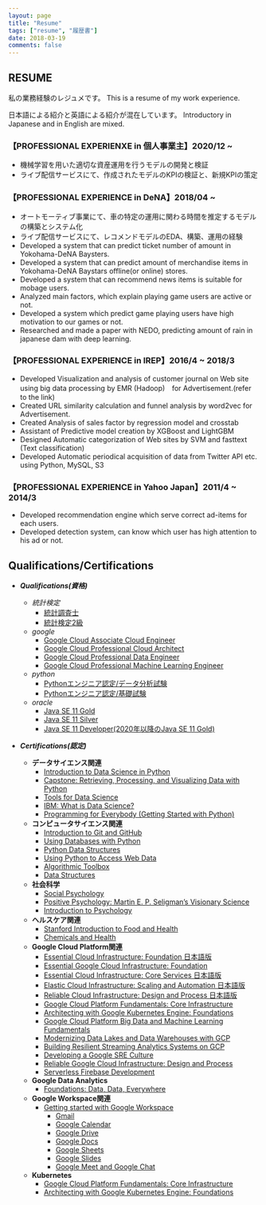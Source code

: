 ```yaml
---
layout: page
title: "Resume"
tags: ["resume", "履歴書"]
date: 2018-03-19
comments: false
---
```


## RESUME
私の業務経験のレジュメです。
This is a resume of my work experience. 

日本語による紹介と英語による紹介が混在しています。
Introductory in Japanese and in English are mixed.


### 【PROFESSIONAL EXPERIENXE in 個人事業主】2020/12 ~
 - 機械学習を用いた適切な資産運用を行うモデルの開発と検証
 - ライブ配信サービスにて、作成されたモデルのKPIの検証と、新規KPIの策定

### 【PROFESSIONAL EXPERIENCE in DeNA】2018/04 ~
 - オートモーティブ事業にて、車の特定の運用に関わる時間を推定するモデルの構築とシステム化
 - ライブ配信サービスにて、レコメンドモデルのEDA、構築、運用の経験
 - Developed a system that can predict ticket number of amount in Yokohama-DeNA Baysters.
 - Developed a system that can predict amount of merchandise items in Yokohama-DeNA Baystars offline(or online) stores.
 - Developed a system that can recommend news items is suitable for mobage users.
 - Analyzed main factors, which explain playing game users are active or not. 
 - Developed a system which predict game playing users have high motivation to our games or not.
 - Researched and made a paper with NEDO, predicting amount of rain in japanese dam with deep learning.
 
 
### 【PROFESSIONAL EXPERIENCE in IREP】2016/4 ~ 2018/3
 - Developed Visualization and analysis of customer journal on Web site using big data processing by EMR (Hadoop)　for Advertisement.(refer to the link)
 - Created URL similarity calculation and funnel analysis by word2vec for Advertisement.
 - Created Analysis of sales factor by regression model and crosstab
 - Assistant of Predictive model creation by XGBoost and LightGBM
 - Designed Automatic categorization of Web sites by SVM and fasttext (Text classification)
 - Developed Automatic periodical acquisition of data from Twitter API etc. using Python, MySQL, S3


### 【PROFESSIONAL EXPERIENCE in Yahoo Japan】2011/4 ~ 2014/3
 - Developed recommendation engine which serve correct ad-items for each users.
 - Developed detection system, can know which user has high attention to his ad or not.


## Qualifications/Certifications
 - ***Qualifications(資格)***
   - *統計検定*
	 - [統計調査士](https://user-images.githubusercontent.com/4949982/103746695-d5ce5700-5044-11eb-95ae-a715b790a189.png)
	 - [統計検定2級](https://user-images.githubusercontent.com/4949982/102600946-d4ef8700-4162-11eb-8607-c3f31d475afc.png)
   - *google*
	 - [Google Cloud Associate Cloud Engineer](https://user-images.githubusercontent.com/4949982/111018235-0a6ede00-83fb-11eb-9081-a8bb654f5e21.png)
	 - [Google Cloud Professional Cloud Architect](https://user-images.githubusercontent.com/4949982/113481264-7bbe2000-94d3-11eb-8d9d-5d2c9d403f2f.png)
	 - [Google Cloud Professional Data Engineer](https://user-images.githubusercontent.com/4949982/111860752-0c9de300-898d-11eb-8bca-aa3f1713a1ab.png)
	 - [Google Cloud Professional Machine Learning Engineer](https://user-images.githubusercontent.com/4949982/113427171-8ca55d80-940f-11eb-8ecb-8c6048bffee5.png)
   - *python*
	 - [Pythonエンジニア認定/データ分析試験](https://user-images.githubusercontent.com/4949982/102969927-edccb380-4539-11eb-80c4-ae1f92a84267.png)
	 - [Pythonエンジニア認定/基礎試験](https://user-images.githubusercontent.com/4949982/102303112-d1f76980-3f9d-11eb-923b-cb90165f8ef7.png) 
   - *oracle*
	 - [Java SE 11 Gold](https://user-images.githubusercontent.com/4949982/115006787-38f14480-9ee4-11eb-89be-6b6153afe926.png)
	 - [Java SE 11 Silver](https://user-images.githubusercontent.com/4949982/115006761-32fb6380-9ee4-11eb-958e-76be3f7bd040.png)
	 - [Java SE 11 Developer(2020年以降のJava SE 11 Gold)](https://user-images.githubusercontent.com/4949982/115006773-368eea80-9ee4-11eb-8268-d08e12ac9278.png)

 - ***Certifications(認定)***
   - **データサイエンス関連**
	 - [Introduction to Data Science in Python](https://www.coursera.org/account/accomplishments/certificate/5L7UVY6P68ZL)
	 - [Capstone: Retrieving, Processing, and Visualizing Data with Python](https://www.coursera.org/account/accomplishments/certificate/YPBT5C8TZMNZ)
	 - [Tools for Data Science](https://www.coursera.org/account/accomplishments/certificate/7Z9QFPPHYTE8)
	 - [IBM: What is Data Science?](https://www.coursera.org/account/accomplishments/certificate/KRRWG539W8QD)
	 - [Programming for Everybody (Getting Started with Python)](https://www.coursera.org/account/accomplishments/certificate/CUNWREBBDWUC)
   - **コンピュータサイエンス関連**
	 - [Introduction to Git and GitHub](https://coursera.org/share/66680577ccfa2699e9399478009f5109)
	 - [Using Databases with Python](https://coursera.org/share/18c22b39a4f4c93e6ba1a291b4d8e692)
	 - [Python Data Structures](https://coursera.org/share/0ff202d0e263ca3a3065410d13e41416)
	 - [Using Python to Access Web Data](https://coursera.org/share/99a7e98f8398efbb97ab28d2467e3214)
	 - [Algorithmic Toolbox](https://coursera.org/share/d28462e41bfd56aa67644a9196403566)
	 - [Data Structures](https://coursera.org/share/84c55390f39e963ec818e776723a28bc)
   - **社会科学**
	 - [Social Psychology](https://coursera.org/share/258278334c9e41e3f572c74400e6a7ad)
	 - [Positive Psychology: Martin E. P. Seligman’s Visionary Science](https://coursera.org/share/c0d51e9485e6d03af8a2f8ea76c56aa4)
	 - [Introduction to Psychology](https://coursera.org/share/7a8806715150fba87f7b3f8b2769cdc8)
   - **ヘルスケア関連**
	 - [Stanford Introduction to Food and Health](https://coursera.org/share/cfa4cb7dd4ec085f58dae746e4b9c855)
	 - [Chemicals and Health](https://coursera.org/share/222c6409ef5b8c511de204535417b26e)
   - **Google Cloud Platform関連**
	 - [Essential Cloud Infrastructure: Foundation 日本語版](https://coursera.org/share/bd9a57831323511d7e657e37f6f4f5de)
	 - [Essential Google Cloud Infrastructure: Foundation](https://coursera.org/share/1c16138ca5dbcc3834ac238919f70b3a)
	 - [Essential Cloud Infrastructure: Core Services 日本語版](https://coursera.org/share/c4c5594b6866c68b80dcf9baa1ae74b1)
	 - [Elastic Cloud Infrastructure: Scaling and Automation 日本語版](https://coursera.org/share/c30d73bf7acaa3cbae0c9a57db7eb075)
	 - [Reliable Cloud Infrastructure: Design and Process 日本語版](https://coursera.org/share/f1ba40b5fe9f0e9782cead8125417844)
	 - [Google Cloud Platform Fundamentals: Core Infrastructure](https://coursera.org/share/eff844a4994641d63812d1acbb2c52c1)
	 - [Architecting with Google Kubernetes Engine: Foundations](https://coursera.org/share/60bf792250f7870764417829ec13af05)
	 - [Google Cloud Platform Big Data and Machine Learning Fundamentals](https://coursera.org/share/0c8c5e6b871101fefc3c9030786f3526)
	 - [Modernizing Data Lakes and Data Warehouses with GCP](https://coursera.org/share/9671560dab2c4ee38e7aca2a1c9c9b4d)
	 - [Building Resilient Streaming Analytics Systems on GCP](https://coursera.org/share/338990e47e472edd925afb13b9980477)
	 - [Developing a Google SRE Culture](https://coursera.org/share/cc33a23681f76a50aaa224fa9beb9b0a) 
	 - [Reliable Google Cloud Infrastructure: Design and Process](https://coursera.org/share/001b5634dbc2ee6382e8c07df0c37505)
	 - [Serverless Firebase Development](https://www.linkedin.com/posts/gimpei-kobayashi-208bba2a_serverless-firebase-development-activity-6788833955950010368-lnko)
   - **Google Data Analytics**
	 - [Foundations: Data, Data, Everywhere](https://coursera.org/share/7b708b3aca16db14ac4177ee2e34d6ee)
   - **Google Workspace関連**
	 - [Getting started with Google Workspace](https://coursera.org/share/602a4a6938465a740c20cc015a6b2dca)
	   - [Gmail](https://coursera.org/share/968e8633be8156ef6a77ca8eb2ebdf04)
	   - [Google Calendar](https://coursera.org/share/751dc1fcd51a69a1eb089150cd6c1692)
	   - [Google Drive](https://coursera.org/share/51eb8763d3f098793080429a7dee93a2)
	   - [Google Docs](https://coursera.org/share/4fb728a62201429aec4931b51935a6d9)
	   - [Google Sheets](https://coursera.org/share/96e906279d73e08bce758831ccc0f561)
	   - [Google Slides](https://coursera.org/share/ccab992ebaf962c9b2106a8ea8d3a96d)
	   - [Google Meet and Google Chat](https://coursera.org/share/c2bcd6b322408dfcb5e217db0c74fa37)
   - **Kubernetes**
	 - [Google Cloud Platform Fundamentals: Core Infrastructure](https://coursera.org/share/0d0cc0fe6510a40f7552016546667c9b)
	 - [Architecting with Google Kubernetes Engine: Foundations](https://coursera.org/share/2b4b13b27514415941a2db4f62b21531)
